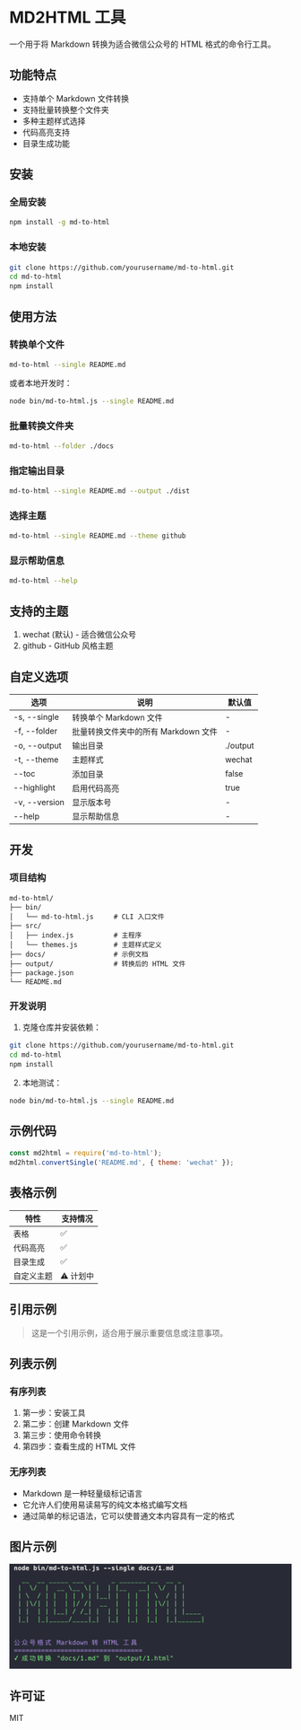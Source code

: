 # MD2HTML 工具

一个用于将 Markdown 转换为适合微信公众号的 HTML 格式的命令行工具。

## 功能特点

- 支持单个 Markdown 文件转换
- 支持批量转换整个文件夹
- 多种主题样式选择
- 代码高亮支持
- 目录生成功能

## 安装

### 全局安装

```bash
npm install -g md-to-html
```

### 本地安装

```bash
git clone https://github.com/yourusername/md-to-html.git
cd md-to-html
npm install
```

## 使用方法

### 转换单个文件

```bash
md-to-html --single README.md
```

或者本地开发时：

```bash
node bin/md-to-html.js --single README.md
```

### 批量转换文件夹

```bash
md-to-html --folder ./docs
```

### 指定输出目录

```bash
md-to-html --single README.md --output ./dist
```

### 选择主题

```bash
md-to-html --single README.md --theme github
```

### 显示帮助信息

```bash
md-to-html --help
```

## 支持的主题

1. wechat (默认) - 适合微信公众号
2. github - GitHub 风格主题

## 自定义选项

| 选项 | 说明 | 默认值 |
| ---- | ---- | ------ |
| -s, --single | 转换单个 Markdown 文件 | - |
| -f, --folder | 批量转换文件夹中的所有 Markdown 文件 | - |
| -o, --output | 输出目录 | ./output |
| -t, --theme | 主题样式 | wechat |
| --toc | 添加目录 | false |
| --highlight | 启用代码高亮 | true |
| -v, --version | 显示版本号 | - |
| --help | 显示帮助信息 | - |

## 开发

### 项目结构

```
md-to-html/
├── bin/
│   └── md-to-html.js     # CLI 入口文件
├── src/
│   ├── index.js          # 主程序
│   └── themes.js         # 主题样式定义
├── docs/                 # 示例文档
├── output/               # 转换后的 HTML 文件
├── package.json
└── README.md
```

### 开发说明

1. 克隆仓库并安装依赖：

```bash
git clone https://github.com/yourusername/md-to-html.git
cd md-to-html
npm install
```

2. 本地测试：

```bash
node bin/md-to-html.js --single README.md
```

## 示例代码

```javascript
const md2html = require('md-to-html');
md2html.convertSingle('README.md', { theme: 'wechat' });
```

## 表格示例

| 特性 | 支持情况 |
| ---- | -------- |
| 表格 | ✅ |
| 代码高亮 | ✅ |
| 目录生成 | ✅ |
| 自定义主题 | ⚠️ 计划中 |

## 引用示例

> 这是一个引用示例，适合用于展示重要信息或注意事项。

## 列表示例

### 有序列表

1. 第一步：安装工具
2. 第二步：创建 Markdown 文件
3. 第三步：使用命令转换
4. 第四步：查看生成的 HTML 文件

### 无序列表

- Markdown 是一种轻量级标记语言
- 它允许人们使用易读易写的纯文本格式编写文档
- 通过简单的标记语法，它可以使普通文本内容具有一定的格式

## 图片示例

![截图](assets/截图.png)

## 许可证

MIT 